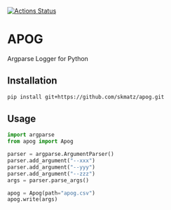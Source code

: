 [![Actions Status](https://github.com/skmatz/apog/workflows/python-package/badge.svg)](https://github.com/skmatz/apog/actions?query=workflow%3Apython-package)

# APOG

Argparse Logger for Python

## Installation

```sh
pip install git+https://github.com/skmatz/apog.git
```

## Usage

```python
import argparse
from apog import Apog

parser = argparse.ArgumentParser()
parser.add_argument("--xxx")
parser.add_argument("--yyy")
parser.add_argument("--zzz")
args = parser.parse_args()

apog = Apog(path="apog.csv")
apog.write(args)
```
